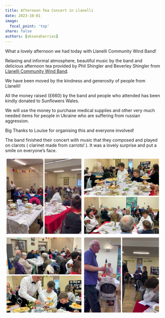 ```yaml
---
title: Afternoon Tea Concert in Llanelli 
date: 2023-10-01
image:
  focal_point: 'top'
share: false
authors: [oksanaharries]
---
```


What a lovely afternoon we had today with Llanelli Community Wind Band! 

<!--more-->

Relaxing and informal atmosphere, beautiful music by the band and delicious afternoon tea provided by Phil Shingler and Beverley Shingler from <a href="https://www.facebook.com/groups/llanellicommunitywindband/" target="_blank"> Llanelli Community Wind Band</a>. 

We have been moved by the kindness and generosity of people from Llanelli! 

All the money raised (£660) by the band and people who attended has been kindly donated to Sunflowers Wales. 

We will use the money to purchase medical supplies and other very much needed items for people in Ukraine who are suffering from russian aggression. 

Big Thanks to Louise for organising this and everyone involved! 

The band finished their concert with music that they composed and played on clarots ( clarinet made from carrots! ). It was a lovely surprise and put a smile on everyone’s face.



<div style="margin-top: 0;"><img src="WindBand-1.jpg" alt="WindBand-1" width="50%" style="display: inline; margin-top: 0;"/><img src="WindBand-2.jpg" alt="WindBand-2" width="50%" style="display: inline; margin-top: 0;"/></div>

<div style="margin-top: 0;"><img src="WindBand-3.jpg" alt="WindBand-3" width="50%" style="display: inline; margin-top: 0;"/><img src="WindBand-4.jpg" alt="WindBand-4" width="50%" style="display: inline; margin-top: 0;"/></div>
